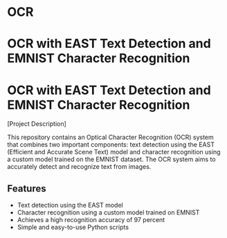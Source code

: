 # OCR
# OCR with EAST Text Detection and EMNIST Character Recognition
# OCR with EAST Text Detection and EMNIST Character Recognition

[Project Description]

This repository contains an Optical Character Recognition (OCR) system that combines two important components: text detection using the EAST (Efficient and Accurate Scene Text) model and character recognition using a custom model trained on the EMNIST dataset. The OCR system aims to accurately detect and recognize text from images.

## Features

- Text detection using the EAST model
- Character recognition using a custom model trained on EMNIST
- Achieves a high recognition accuracy of 97 percent
- Simple and easy-to-use Python scripts

